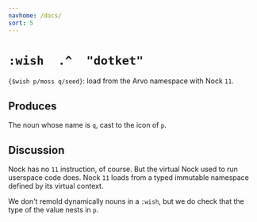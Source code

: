 ```yaml
---
navhome: /docs/
sort: 5
---
```


# `:wish  .^  "dotket"`

`{$wish p/moss q/seed}`: load from the Arvo namespace with Nock `11`.

## Produces

The noun whose name is `q`, cast to the icon of `p`.

## Discussion

Nock has no `11` instruction, of course.  But the virtual Nock
used to run userspace code does.  Nock `11` loads from a
typed immutable namespace defined by its virtual context.

We don't remold dynamically nouns in a `:wish`, but we do check
that the type of the value nests in `p`.
